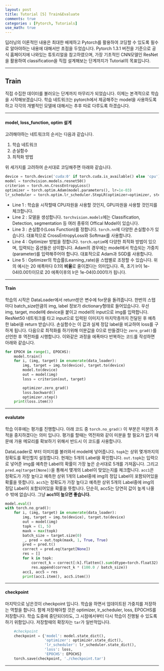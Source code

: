 ```yaml
---
layout: post
title: Tutorial [5] Train&Evaluate
comments: true
categories : [Pytorch, Tutorials]
use_math: true
---
```


딥러닝의 이론적인 내용은 최대한 배제하고 Pytorch를 활용하여 코딩할 수 있도록 필수로 알아야하는 내용에 대해서만 초점을 두었습니다. Pytorch 1.3.1 버전을 기준으로 공식 홈페이지에 나와있는 튜토리얼을 참고하였으며, 가장 기초적인 CNN모델인 ResNet을 활용하여 classification을 직접 설계해보는 단계까지가 Tutorial의 목표입니다.

<hr>

## Train

직접 수집한 데이터를 불러오는 단계까지 마무리가 되었습니다. 이제는 본격적으로 학습을 시작해보겠습니다. 학습 네트워크는 pytorch에서 제공해주는 model을 사용하도록 하고 각각의 개별적인 모델에 대해서는 추후 따로 다루도록 하겠습니다.

<hr>

#### model, loss_function, optim 설계

고려해야하는 네트워크의 순서는 다음과 같습니다.

1. 학습 네트워크
2. 손실함수
3. 최적화 방법

위 세가지를 고려하여 순서대로 코딩해주면 아래와 같습니다.

```python
device = torch.device('cuda:0' if torch.cuda.is_available() else 'cpu')
model = torchvision.models.resnet50()
criterion = torch.nn.CrossEntropyLoss()
optimizer = torch.optim.Adam(model.parameters(), lr=1e-03)
lr_scheduler = torch.optim.lr_scheduler.StepLR(optimizer=optimizer, step_size=20, gamma=0.1)
```

* Line 1 : 학습을 시작할때 CPU자원을 사용할 것인지, GPU자원을 사용할 것인지를 체크합니다.
* Line 2 : 모델을 생성합니다. `torchvision.models`에는 Classification, Detection, segmentation 등 여러 종류의 Offical Model이 있습니다. 
* Line 3 : 손실함수(Loss Function)를 정합니다. `torch.nn`에 다양한 손실함수가 있습니다. 대표적으로 CrossEntropyLoss와 Softmax를 사용합니다.
* Line 4 : Optimizer 방법을 정합니다. `torch.optim`에 다양한 최적화 방법이 있으며, 입력되는 옵션들은 상이합니다. Adam의 경우에는 model에서 학습되는 가중치(parameter)를 입력해주어야 합니다. 대표적으로 Adam과 SGD를 사용합니다.
* Line 5 : Optimizer의 학습률(Learning_rate)을 스탭별로 조정할 수 있습니다. 위의 예시는 20 에폭마다 0.1의 **비율**로 줄이겠다는 의미입니다. 즉, 초기 lr이 1e-04(0.001)이므로 20 에폭이후의 lr은 1e-04(0.0001)가 됩니다.

<hr>

#### Train

학습의 시작은 DataLoader에서 return받은 변수에 for문을 돌려줍니다. 한번의 스탭마다 batch_size만큼의 img, label 정보가 dictionary형태로 들어있습니다. 우선 img, target, model에 device을 붙이고 model의 input으로 img를 입력합니다. ResNet50 네트워크를 타고 input으로 입력된 이미지가 마지막층까지 전달된 후 예측한 label을 return 받습니다. 손실함수는 이 값과 실제 정답 label을 비교하여 loss를 구하게 됩니다. 다음으로 최적화를 하기위해 미분값을 0으로 만들겠다는 `zero_grad()`를 선언한 후 역전파를 시행합니다. 이와같은 과정을 에폭마다 반복하는 코드를 작성하면 아래와 같습니다.

```python
for EPOCH in range(1, EPOCHS):
    model.train()
    for i, (img, target) in enumerate(data_loader):
        img, target = img.to(device), target.to(device)
        model.to(device)
        out = model(img)
        loss = criterion(out, target)

        optimizer.zero_grad()
        loss.backward()
        optimizer.step()
    print(loss.item())
```

<hr>

#### evalutate

학습 이후에는 평가를 진행합니다. 아래 코드 중 `torch.no_grad()` 이 부분은 미분의 추적을 중지하겠다는 의미 입니다. 평가를 할때는 역전파와 같이 미분을 할 필요가 없기 때문에 가용 메모리를 확보하기 위해서 반드시 이 코드를 사용합니다.

DataLoader로 부터 이미지를 불러와서 model에 넣어줍니다. `topk`는 상위 몇개까지의 정확도를 확인할지 설정합니다. 현재는 5개의 Label을 확인합니다. `out.topk`는 입력으로 넣어준 img를 예측한 Label의 확률이 가장 높은 순서대로 5개를 가져옵니다. 그리고 `pred.eq(target[None])`을 통해서 몇개의 Label이 맞았는지를 체크합니다. `acc1`은 정확도가 가장 높다고 예측한 상위 1개의 Label중에 img의 정답 Label이 포함되어있을 확률을 뜻합니다. `acc5`는 정확도가 가장 높다고 예측한 상위 5개의 Label중에 img의 정답 Label이 포함되어있을 확률을 뜻합니다. 단순히, acc5는 당연히 값이 높게 나올 수 밖에 없습니다. 그냥 **acc1이 높으면 좋습니다.**

```python
model.eval()
with torch.no_grad():
    for i, (img, target) in enumerate(data_loader):
        img, target = img.to(device), target.to(device)
        out = model(img)
        topk = (1, 5)
        maxk = max(topk)
        batch_size = target.size(0)
        _, pred = out.topk(maxk, 1, True, True)
        pred = pred.t()
        correct = pred.eq(target[None])
        res = []
        for k in topk:
            correct_k = correct[:k].flatten().sum(dtype=torch.float32)
            res.append(correct_k * (100.0 / batch_size))
        acc1, acc5 = res
        print(acc1.item(), acc5.item())
```

<hr>

#### checkpoint

마지막으로 남은것이 checkpoint 입니다. 학습을 하면서 업데이트된 가중치를 저장하는 역할을 합니다. 함께 저장해야할 것은 optimizer, lr_scheduler, loss, EPOCHS를 저장합니다. 학습 도중에 중단되더라도, 그 시점에서부터 다시 학습이 진행될 수 있도록 하기 위함입니다. 저장할때의 확장자는 `tar`가 일반적입니다.

```python
    #checkpoint
    checkpoint = {'model': model.state_dict(),
                  'optimizer': optimizer.state_dict(),
                  'lr_scheduler': lr_scheduler.state_dict(),
                  'loss': loss,
                  'EPOCHS': EPOCHS}
    torch.save(checkpoint, './checkpoint.tar')
```
<hr>
